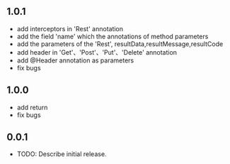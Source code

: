 
## 1.0.1

* add interceptors in 'Rest' annotation
* add the field 'name' which the annotations of method parameters
* add the parameters of the 'Rest', resultData,resultMessage,resultCode
* add header in 'Get'、'Post'、'Put'、'Delete' annotation
* add @Header annotation as parameters 
* fix bugs

## 1.0.0

* add  return 
* fix bugs


## 0.0.1

* TODO: Describe initial release.
